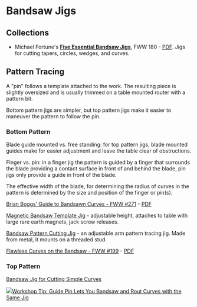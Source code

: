 # Bandsaw Jigs

## Collections

* Michael Fortune's [**Five Essential Bandsaw Jigs**](https://www.finewoodworking.com/2006/11/01/five-essential-bandsaw-jigs), FWW 180 - [PDF](https://www.finewoodworking.com/membership/pdf/8860/011180038.pdf). Jigs for cutting tapers, circles, wedges, and curves.

## Pattern Tracing

A "pin" follows a template attached to the work. The resulting piece is slightly oversized and is usually trimmed on a table mounted router with a pattern bit.

Bottom pattern jigs are simpler, but top pattern jigs make it easier to maneuver the pattern to follow the pin.

### Bottom Pattern

Blade guide mounted vs. free standing: for top pattern jigs, blade mounted guides make for easier adjustment and leave the table clear of obstructions.

Finger vs. pin: in a finger jig the pattern is guided by a finger that surrounds the blade providing a contact surface in front of and behind the blade, pin jigs only provide a guide in front of the blade.

The effective width of the blade, for determining the radius of curves in the pattern is determined by the size and position of the finger or pin(s). 

[Brian Boggs’ Guide to Bandsawn Curves - FWW #271](https://www.finewoodworking.com/2018/09/26/brian-boggs-guide-to-bandsawn-curves) - [PDF](https://www.finewoodworking.com/membership/pdf/258725/011271026.pdf)

[Magnetic Bandsaw Template Jig](https://www.woodsmithplans.com/plan/band-saw-template-jig/) - adjustable height, attaches to table with large rare earth magnets, jack screw releases.

[Bandsaw Pattern Cutting Jig](http://woodarchivist.com/2452-band-saw-pattern-cutting-jig/) - an adjustable arm pattern tracing jig. Made from metal, it mounts on a threaded stud.

[Flawless Curves on the Bandsaw - FWW #199](https://www.finewoodworking.com/2008/06/04/flawless-curves-on-the-bandsaw) - [PDF](https://www.finewoodworking.com/membership/pdf/9404/011199034.pdf)

### Top Pattern

[Bandsaw Jig for Cutting Simple Curves](https://www.finewoodworking.com/2008/07/01/bandsaw-jig-for-cutting-simple-curves)

![](https://www.finewoodworking.com/app/uploads/2019/07/011277014-main.jpg)[Workshop Tip: Guide Pin Lets You Bandsaw and Rout Curves with the Same Jig](https://www.finewoodworking.com/2019/08/08/workshop-tip-guide-pin-lets-you-bandsaw-and-rout-curves-with-the-same-jig)

